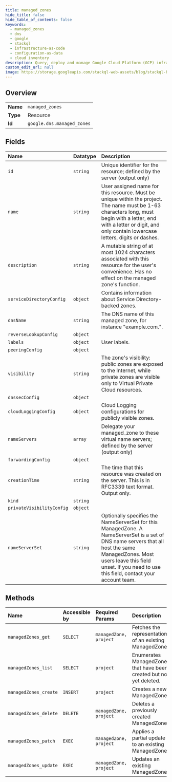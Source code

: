```yaml
---
title: managed_zones
hide_title: false
hide_table_of_contents: false
keywords:
  - managed_zones
  - dns
  - google    
  - stackql
  - infrastructure-as-code
  - configuration-as-data
  - cloud inventory
description: Query, deploy and manage Google Cloud Platform (GCP) infrastructure and resources using SQL
custom_edit_url: null
image: https://storage.googleapis.com/stackql-web-assets/blog/stackql-blog-post-featured-image.png
---
```

  
    

## Overview
<table><tbody>
<tr><td><b>Name</b></td><td><code>managed_zones</code></td></tr>
<tr><td><b>Type</b></td><td>Resource</td></tr>
<tr><td><b>Id</b></td><td><code>google.dns.managed_zones</code></td></tr>
</tbody></table>

## Fields
| Name | Datatype | Description |
|:-----|:---------|:------------|
| `id` | `string` | Unique identifier for the resource; defined by the server (output only) |
| `name` | `string` | User assigned name for this resource. Must be unique within the project. The name must be 1-63 characters long, must begin with a letter, end with a letter or digit, and only contain lowercase letters, digits or dashes. |
| `description` | `string` | A mutable string of at most 1024 characters associated with this resource for the user's convenience. Has no effect on the managed zone's function. |
| `serviceDirectoryConfig` | `object` | Contains information about Service Directory-backed zones. |
| `dnsName` | `string` | The DNS name of this managed zone, for instance "example.com.". |
| `reverseLookupConfig` | `object` |  |
| `labels` | `object` | User labels. |
| `peeringConfig` | `object` |  |
| `visibility` | `string` | The zone's visibility: public zones are exposed to the Internet, while private zones are visible only to Virtual Private Cloud resources. |
| `dnssecConfig` | `object` |  |
| `cloudLoggingConfig` | `object` | Cloud Logging configurations for publicly visible zones. |
| `nameServers` | `array` | Delegate your managed_zone to these virtual name servers; defined by the server (output only) |
| `forwardingConfig` | `object` |  |
| `creationTime` | `string` | The time that this resource was created on the server. This is in RFC3339 text format. Output only. |
| `kind` | `string` |  |
| `privateVisibilityConfig` | `object` |  |
| `nameServerSet` | `string` | Optionally specifies the NameServerSet for this ManagedZone. A NameServerSet is a set of DNS name servers that all host the same ManagedZones. Most users leave this field unset. If you need to use this field, contact your account team. |
## Methods
| Name | Accessible by | Required Params | Description |
|:-----|:--------------|:----------------|:------------|
| `managedZones_get` | `SELECT` | `managedZone, project` | Fetches the representation of an existing ManagedZone. |
| `managedZones_list` | `SELECT` | `project` | Enumerates ManagedZones that have been created but not yet deleted. |
| `managedZones_create` | `INSERT` | `project` | Creates a new ManagedZone. |
| `managedZones_delete` | `DELETE` | `managedZone, project` | Deletes a previously created ManagedZone. |
| `managedZones_patch` | `EXEC` | `managedZone, project` | Applies a partial update to an existing ManagedZone. |
| `managedZones_update` | `EXEC` | `managedZone, project` | Updates an existing ManagedZone. |
